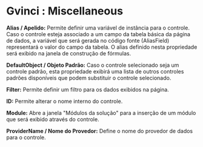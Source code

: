 # Gvinci : Miscellaneous

**Alias / Apelido:** Permite definir uma variável de instância para o controle. Caso o controle esteja associado a um campo da tabela básica da página de dados, a variável que será gerada no código fonte \(AliasField\) representará o valor do campo da tabela. O alias definido nesta propriedade será exibido na janela de construção de fórmulas. 

**DefaultObject / Objeto Padrão:** Caso o controle selecionado seja um controle padrão, esta propriedade exibirá uma lista de outros controles padrões disponíveis que podem substituir o controle selecionado.

**Filter:** Permite definir um filtro para os dados exibidos na página.

**ID:** Permite alterar o nome interno do controle.

**Module:** Abre a janela "Módulos da solução" para a inserção de um módulo que será exibido através do controle.

**ProviderName / Nome do Provedor:** Define o nome do provedor de dados para o controle.


